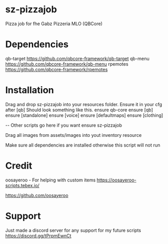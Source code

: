 # sz-pizzajob

Pizza job for fhe Gabz Pizzeria MLO (QBCore)

# Dependencies

qb-target https://github.com/qbcore-framework/qb-target
qb-menu https://github.com/qbcore-framework/qb-menu
rpemotes https://github.com/qbcore-framework/rpemotes

# Installation

Drag and drop sz-pizzajob into your resources folder. Ensure it in your cfg after [qb]
Should look something like this.
ensure qb-core
ensure [qb]
ensure [standalone]
ensure [voice]
ensure [defaultmaps]
ensure [clothing]

-- Other scripts go here if you want
ensure sz-pizzajob

Drag all images from assets/images into yout inventory resource

Make sure all dependencies are installed otherwise this script will not run

# Credit

oosayeroo - For helping with custom items
https://oosayeroo-scripts.tebex.io/

https://github.com/oosayeroo

# Support

Just made a discord server for any support for my future scripts
https://discord.gg/tPrpmEwnCt

